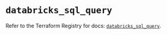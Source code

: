 # `databricks_sql_query`

Refer to the Terraform Registry for docs: [`databricks_sql_query`](https://registry.terraform.io/providers/databricks/databricks/1.55.0/docs/resources/sql_query).
